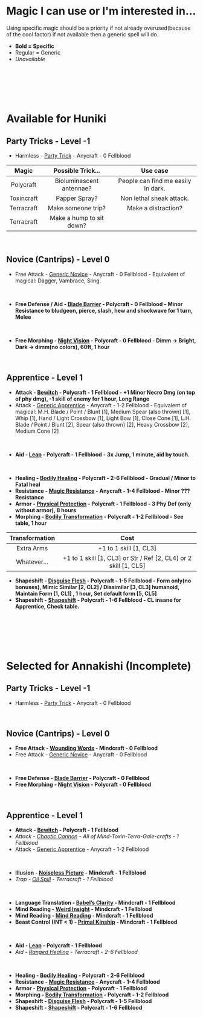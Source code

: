 # Magic I can use or I'm interested in...
Using specific magic should be a priority if not already overused(because of the cool factor) if not available then a generic spell will do.
- **Bold = Specific**
- Regular = Generic
- *Unavailable*

$~~~$

$~~~$

$~~~$

# Available for Huniki
## Party Tricks - Level -1
- Harmless - [Party Trick](./../../../../../CoreRules/MagicRules/Spells/PartyTricks/GenericPartyTrick.md) - Anycraft - 0 Fellblood

| Magic      | Possible Trick...          | Use case                          |
| :--------: | :------------------------: | :-------------------------------: |
| Polycraft  | Bioluminescent antennae?   | People can find me easily in dark.|
| Toxincraft | Papper Spray?              | Non lethal sneak attack.          |
| Terracraft | Make someone trip?         | Make a distraction?               |
| Terracraft | Make a hump to sit down?   |                                   |

$~~~$

## Novice (Cantrips) - Level 0
- Free Attack - [Generic Novice](./../../../../../CoreRules/MagicRules/Spells/Novice/GenericNoviceSpell.md) - Anycraft - 0 Fellblood - Equivalent of magical: Dagger, Vambrace, Sling.

$~~~$

- **Free Defense / Aid - [Blade Barrier](./../../../../../CoreRules/MagicRules/Spells/Novice/BladeBarrier.md) - Polycraft - 0 Fellblood - Minor Resistance to bludgeon, pierce, slash, hew and shockwave for 1 turn, Melee**

$~~~$

- **Free Morphing - [Night Vision](./../../../../../CoreRules/MagicRules/Spells/Novice/NightVision.md) - Polycraft - 0 Fellblood - Dimm -> Bright, Dark -> dimm(no colors), 60ft, 1 hour**

$~~~$

## Apprentice - Level 1
- **Attack - [Bewitch](./../../../../../CoreRules/MagicRules/Spells/Apprentice/Bewitch.md) - Polycraft - 1 Fellblood - +1 Minor Necro Dmg (on top of phy dmg), -1 skill of enemy for 1 hour, Long Range**
- Attack - [Generic Apprentice](./../../../../../CoreRules/MagicRules/Spells/Apprentice/GenericApprenticeSpell.md) - Anycraft - 1-2 Fellblood - Equivalent of magical: M.H. Blade / Point / Blunt [1], Medium Spear (also thrown) [1], Whip [1], Hand / Light Crossbow [1], Light Bow [1], Close Cone [1], L.H. Blade / Point / Blunt [2], Spear (also thrown) [2], Heavy Crossbow [2], Medium Cone [2]

$~~~$

- **Aid - [Leap](./../../../../../CoreRules/MagicRules/Spells/Apprentice/Leap.md) - Polycraft - 1 Fellblood - 3x Jump, 1 minute, aid by touch.**

$~~~$

- **Healing - [Bodily Healing](./../../../../../CoreRules/MagicRules/Spells/Apprentice/BodilyHealing.md) - Polycraft - 2-6 Fellblood - Gradual / Minor to Fatal heal**
- **Resistance - [Magic Resistance](./../../../../../CoreRules/MagicRules/Spells/Apprentice/MagicResistance.md) - Anycraft - 1-4 Fellblood - Minor ??? Resistance**
- **Armor - [Physical Protection](./../../../../../CoreRules/MagicRules/Spells/Apprentice/PhysicalProtection.md) - Polycraft - 1 Fellblood - 3 Phy Def (only without armor), 8 hours**
- **Morphing - [Bodily Transformation](./../../../../../CoreRules/MagicRules/Spells/Apprentice/BodilyTransformation.md) - Polycraft - 1-2 Fellblood - See table, 1 hour**

| Transformation | Cost                                                             |
| :------------: | :--------------------------------------------------------------: |
| Extra Arms     | +1 to 1 skill [1, CL3]                                           |
| Whatever...    | +1 to 1 skill [1, CL3] or Str / Ref [2, CL4] or 2 skill [1, CL5] |

- **Shapeshift - [Disguise Flesh](./../../../../../CoreRules/MagicRules/Spells/Apprentice/DisguiseFlesh.md) - Polycraft - 1-5 Fellblood - Form only(no bonuses), Mimic Similar [2, CL2] / Dissimilar [3, CL3] humanoid, Maintain Form [1, CL1] , 1 hour, Set default form [5, CL5]**
- **Shapeshift - [Shapeshift](./../../../../../CoreRules/MagicRules/Spells/Apprentice/Shapeshift.md) - Polycraft - 1-6 Fellblood - CL insane for Apprentice, Check table.**

$~~~$

$~~~$

$~~~$

# Selected for Annakishi (Incomplete)
## Party Tricks - Level -1
- Harmless - [Party Trick](./../../../../../CoreRules/MagicRules/Spells/PartyTricks/GenericPartyTrick.md) - Anycraft - 0 Fellblood

$~~~$

## Novice (Cantrips) - Level 0
- **Free Attack - [Wounding Words](./../../../../../CoreRules/MagicRules/Spells/Novice/WoundingWords.md) - Mindcraft - 0 Fellblood**
- Free Attack - [Generic Novice](./../../../../../CoreRules/MagicRules/Spells/Novice/GenericNoviceSpell.md) - Anycraft - 0 Fellblood

$~~~$

- **Free Defense - [Blade Barrier](./../../../../../CoreRules/MagicRules/Spells/Novice/BladeBarrier.md) - Polycraft - 0 Fellblood**
- **Free Morphing - [Night Vision](./../../../../../CoreRules/MagicRules/Spells/Novice/NightVision.md) - Polycraft - 0 Fellblood**

$~~~$

## Apprentice - Level 1
- **Attack - [Bewitch](./../../../../../CoreRules/MagicRules/Spells/Apprentice/Bewitch.md) - Polycraft - 1 Fellblood**
- *Attack - [Chaotic Cannon](./../../../../../CoreRules/MagicRules/Spells/Apprentice/ChaoticCannon.md) - All of Mind-Toxin-Terra-Gale-crafts - 1 Fellblood*
- Attack - [Generic Apprentice](./../../../../../CoreRules/MagicRules/Spells/Apprentice/GenericApprenticeSpell.md) - Anycraft - 1-2 Fellblood

$~~~$

- **Illusion - [Noiseless Picture](./../../../../../CoreRules/MagicRules/Spells/Apprentice/NoiselessPicture.md) - Mindcraft - 1 Fellblood**
- *Trap - [Oil Spill](./../../../../../CoreRules/MagicRules/Spells/Apprentice/OilSpill.md) - Terracraft - 1 Fellblood*

$~~~$

- **Language Translation - [Babel’s Clarity](./../../../../../CoreRules/MagicRules/Spells/Apprentice/Babel'sClarity.md) - Mindcraft - 1 Fellblood**
- **Mind Reading - [Weird Insight](./../../../../../CoreRules/MagicRules/Spells/Apprentice/WeirdInsight.md) - Mindcraft - 1 Fellblood**
- **Mind Reading - [Mind Reading](./../../../../../CoreRules/MagicRules/Spells/Apprentice/MindReading.md) - Mindcraft - 1 Fellblood**
- **Beast Control (INT < 1) - [Primal Kinship](./../../../../../CoreRules/MagicRules/Spells/Apprentice/PrimalKinship.md) - Mindcraft - 1 Fellblood**

$~~~$

- **Aid - [Leap](./../../../../../CoreRules/MagicRules/Spells/Apprentice/Leap.md) - Polycraft - 1 Fellblood**
- *Aid - [Ranged Healing](./../../../../../CoreRules/MagicRules/Spells/Apprentice/RangedHealing.md) - Terracraft - 2-6 Fellblood*

$~~~$

- **Healing - [Bodily Healing](./../../../../../CoreRules/MagicRules/Spells/Apprentice/BodilyHealing.md) - Polycraft - 2-6 Fellblood**
- **Resistance - [Magic Resistance](./../../../../../CoreRules/MagicRules/Spells/Apprentice/MagicResistance.md) - Anycraft - 1-4 Fellblood**
- **Armor - [Physical Protection](./../../../../../CoreRules/MagicRules/Spells/Apprentice/PhysicalProtection.md) - Polycraft - 1 Fellblood**
- **Morphing - [Bodily Transformation](./../../../../../CoreRules/MagicRules/Spells/Apprentice/BodilyTransformation.md) - Polycraft - 1-2 Fellblood**
- **Shapeshift - [Disguise Flesh](./../../../../../CoreRules/MagicRules/Spells/Apprentice/DisguiseFlesh.md) - Polycraft - 1-5 Fellblood**
- **Shapeshift - [Shapeshift](./../../../../../CoreRules/MagicRules/Spells/Apprentice/Shapeshift.md) - Polycraft - 1-6 Fellblood**